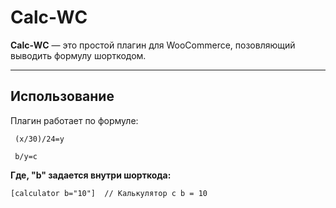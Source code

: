 # Calc-WС

__Calc-WС__ — это простой плагин для WooCommerce, позовляющий выводить формулу шорткодом.
***

## Использование

Плагин работает по формуле:

```
 (x/30)/24=y

 b/y=c
```

__Где, "b" задается внутри шорткода:__


```
[calculator b="10"]  // Калькулятор с b = 10
```

